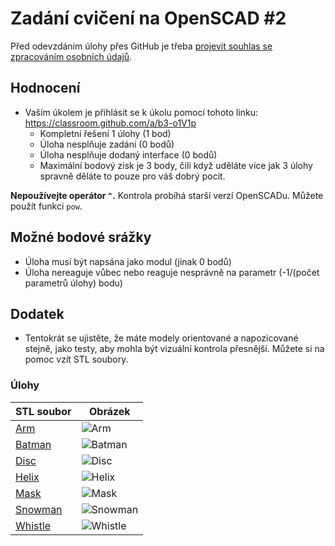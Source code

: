 # Zadání cvičení na OpenSCAD #2

Před odevzdáním úlohy přes GitHub je třeba [projevit souhlas se zpracováním  osobních údajů](https://courses.fit.cvut.cz/BI-3DT/gdpr.html).

## Hodnocení
* Vaším úkolem je přihlásit se k úkolu pomocí tohoto linku: https://classroom.github.com/a/b3-o1V1p
  * Kompletní řešení 1 úlohy (1 bod)
  * Úloha nesplňuje zadání (0 bodů)
  * Úloha nesplňuje dodaný interface (0 bodů)
  * Maximální bodový zisk je 3 body, čili když uděláte více jak 3 úlohy spravně děláte to pouze pro váš dobrý pocit.

**Nepoužívejte operátor `^`.** Kontrola probíhá starší verzí OpenSCADu. Můžete použít funkci `pow`.

## Možné bodové srážky 

  * Úloha musí být napsána jako modul (jinak 0 bodů)
  * Úloha nereaguje vůbec nebo reaguje nesprávně na parametr (-1/(počet parametrů úlohy) bodu)
  
## Dodatek

  * Tentokrát se ujistěte, že máte modely orientované a napozicované stejně, jako testy, aby mohla být vizuální kontrola přesnější. Můžete si na pomoc vzít STL soubory.

### Úlohy

|              STL soubor                 |                  Obrázek                    |
| --------------------------------------- | ------------------------------------------- |
| [Arm](stls/arm.stl)                     | ![Arm](assets/arm.png)                      |
| [Batman](stls/batman.stl)               | ![Batman](assets/batman.png)                |
| [Disc](stls/disc.stl)                   | ![Disc](assets/disc.png)                    |
| [Helix](stls/helix.stl)                 | ![Helix](assets/helix.png)                  |
| [Mask](stls/mask.stl)                   | ![Mask](assets/mask.png)                    |
| [Snowman](stls/snowman.stl)             | ![Snowman](assets/snowman.png)              |
| [Whistle](stls/whistle.stl)             | ![Whistle](assets/whistle.png)              |
